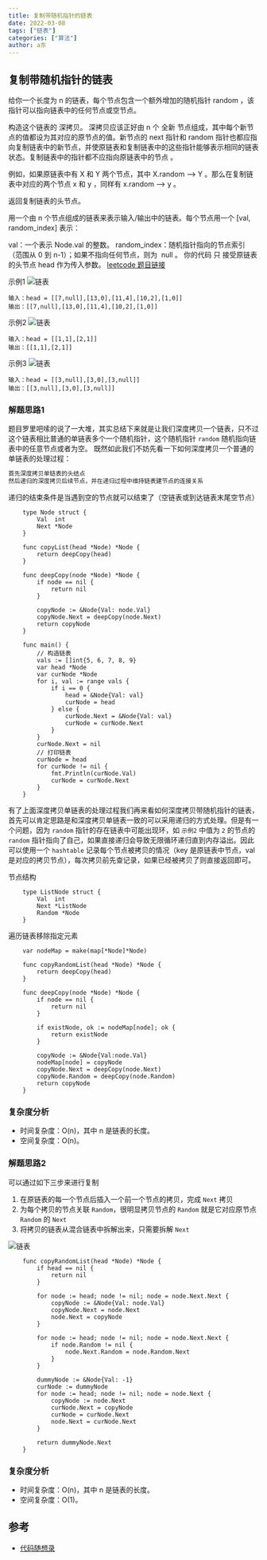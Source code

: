 ```yaml
---
title: 复制带随机指针的链表
date: 2022-03-08
tags: ["链表"]
categories: ["算法"]
author: a东
---
```


## 复制带随机指针的链表
给你一个长度为 n 的链表，每个节点包含一个额外增加的随机指针 random ，该指针可以指向链表中的任何节点或空节点。

构造这个链表的 深拷贝。 深拷贝应该正好由 n 个 全新 节点组成，其中每个新节点的值都设为其对应的原节点的值。新节点的 next 指针和 random 指针也都应指向复制链表中的新节点，并使原链表和复制链表中的这些指针能够表示相同的链表状态。复制链表中的指针都不应指向原链表中的节点 。

例如，如果原链表中有 X 和 Y 两个节点，其中 X.random --> Y 。那么在复制链表中对应的两个节点 x 和 y ，同样有 x.random --> y 。

返回复制链表的头节点。

用一个由 n 个节点组成的链表来表示输入/输出中的链表。每个节点用一个 [val, random_index] 表示：

val：一个表示 Node.val 的整数。
random_index：随机指针指向的节点索引（范围从 0 到 n-1）；如果不指向任何节点，则为  null 。
你的代码 只 接受原链表的头节点 head 作为传入参数。
[ leetcode 题目链接](https://leetcode-cn.com/problems/copy-list-with-random-pointer/)

示例1
![链表](/images/algorithm/linked-list/random-list1.png)
```
输入：head = [[7,null],[13,0],[11,4],[10,2],[1,0]]
输出：[[7,null],[13,0],[11,4],[10,2],[1,0]]
```

示例2
![链表](/images/algorithm/linked-list/random-list2.png)
```
输入：head = [[1,1],[2,1]]
输出：[[1,1],[2,1]]
```
<!-- more -->

示例3
![链表](/images/algorithm/linked-list/random-list3.png)
```
输入：head = [[3,null],[3,0],[3,null]]
输出：[[3,null],[3,0],[3,null]]
```

### 解题思路1
题目罗里吧嗦的说了一大堆，其实总结下来就是让我们深度拷贝一个链表，只不过这个链表相比普通的单链表多个一个随机指针，这个随机指针 `random` 随机指向链表中的任意节点或者为空。
既然如此我们不妨先看一下如何深度拷贝一个普通的单链表的处理过程：

```markdown
首先深度拷贝单链表的头结点
然后递归的深度拷贝后续节点，并在递归过程中维持链表建节点的连接关系
```
递归的结束条件是当遇到空的节点就可以结束了（空链表或到达链表末尾空节点）
```cgo
    type Node struct {
        Val  int
        Next *Node
    }
    
    func copyList(head *Node) *Node {
        return deepCopy(head)
    }
    
    func deepCopy(node *Node) *Node {
        if node == nil {
            return nil
        }
    
        copyNode := &Node{Val: node.Val}
        copyNode.Next = deepCopy(node.Next)
        return copyNode
    }
    
    func main() {
        // 构造链表
        vals := []int{5, 6, 7, 8, 9}
        var head *Node
        var curNode *Node
        for i, val := range vals {
            if i == 0 {
                head = &Node{Val: val}
                curNode = head
            } else {
                curNode.Next = &Node{Val: val}
                curNode = curNode.Next
            }
        }
        curNode.Next = nil
        // 打印链表
        curNode = head
        for curNode != nil {
            fmt.Println(curNode.Val)
            curNode = curNode.Next
        }
    }
```

有了上面深度拷贝单链表的处理过程我们再来看如何深度拷贝带随机指针的链表，首先可以肯定思路是和深度拷贝单链表一致的可以采用递归的方式处理。但是有一个问题，因为 `random` 指针的存在链表中可能出现环，如
`示例2` 中值为 `2` 的节点的 `random` 指针指向了自己，如果直接递归会导致无限循环递归直到内存溢出。因此可以使用一个 `hashtable` 记录每个节点被拷贝的情况（key 是原链表中节点，val 是对应的拷贝节点），每次拷贝前先查记录，如果已经被拷贝了则直接返回即可。



节点结构
```cgo
    type ListNode struct {
        Val  int
        Next *ListNode
        Random *Node
    }
```

遍历链表移除指定元素
```cgo
    var nodeMap = make(map[*Node]*Node)

    func copyRandomList(head *Node) *Node {
        return deepCopy(head)
    }
    
    func deepCopy(node *Node) *Node {
        if node == nil {
            return nil
        }
    
        if existNode, ok := nodeMap[node]; ok {
            return existNode
        }
    
        copyNode := &Node{Val:node.Val}
        nodeMap[node] = copyNode
        copyNode.Next = deepCopy(node.Next)
        copyNode.Random = deepCopy(node.Random)
        return copyNode
    }
```


### 复杂度分析
- 时间复杂度：O(n)，其中 n 是链表的长度。
- 空间复杂度：O(n)。


### 解题思路2
可以通过如下三步来进行复制
1. 在原链表的每一个节点后插入一个前一个节点的拷贝，完成 `Next` 拷贝
2. 为每个拷贝的节点关联 `Random`，很明显拷贝节点的 `Random` 就是它对应原节点 `Random` 的 `Next`
3. 将拷贝的链表从混合链表中拆解出来，只需要拆解 `Next`

![链表](/images/algorithm/linked-list/random-list.png)


```cgo
    func copyRandomList(head *Node) *Node {
        if head == nil {
            return nil
        }
    
        for node := head; node != nil; node = node.Next.Next {
            copyNode := &Node{Val: node.Val}
            copyNode.Next = node.Next
            node.Next = copyNode
        }
    
        for node := head; node != nil; node = node.Next.Next {
            if node.Random != nil {
                node.Next.Random = node.Random.Next
            }
        }
    
        dummyNode := &Node{Val: -1}
        curNode := dummyNode
        for node := head; node != nil; node = node.Next {
            copyNode := node.Next
            curNode.Next = copyNode
            curNode = curNode.Next
            node.Next = curNode.Next
        }
    
        return dummyNode.Next
    }
```


### 复杂度分析
- 时间复杂度：O(n)，其中 n 是链表的长度。
- 空间复杂度：O(1)。


## 参考
* [代码随想录](https://leetcode-cn.com/problems/copy-list-with-random-pointer/solution/fu-zhi-dai-sui-ji-zhi-zhen-de-lian-biao-rblsf/)





